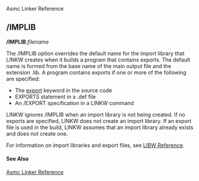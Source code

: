 Asmc Linker Reference

## /IMPLIB

**/IMPLIB**:_filename_

The /IMPLIB option overrides the default name for the import library that LINKW creates when it builds a program that contains exports. The default name is formed from the base name of the main output file and the extension .lib. A program contains exports if one or more of the following are specified:

- The [export](../../directive/proc.md) keyword in the source code
- EXPORTS statement in a .def file
- An /EXPORT specification in a LINKW command

LINKW ignores /IMPLIB when an import library is not being created. If no exports are specified, LINKW does not create an import library. If an export file is used in the build, LINKW assumes that an import library already exists and does not create one.

For information on import libraries and export files, see [LIBW Reference](lib.md).

#### See Also

[Asmc Linker Reference](readme.md)
